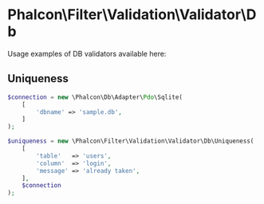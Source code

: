 # Phalcon\Filter\Validation\Validator\Db

Usage examples of DB validators available here:

## Uniqueness

```php
$connection = new \Phalcon\Db\Adapter\Pdo\Sqlite(
    [
        'dbname' => 'sample.db',
    ]
);

$uniqueness = new \Phalcon\Filter\Validation\Validator\Db\Uniqueness(
    [
        'table'   => 'users',
        'column'  => 'login',
        'message' => 'already taken',
    ],
    $connection
);
```
